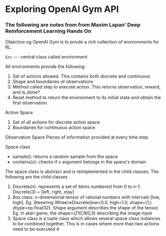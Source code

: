 # Exploring OpenAI Gym API
### The following are notes from  from Maxim Lapan' Deep Reinforcement Learning Hands On

Objective og OpenAI Gym is to privde a rich collection of environments for RL.

`Env` --- central class called environment

All environments provide the following:
1. Set of actions allowed. This contains both discrete and continuous
2. Shape and boundaries of observations
3. Method called step to execute action. This returns observation, reward, and is_done?
4. Reset method to return the environment to its initial state and obtain the first observation. 

Action Space
1. Set of all actions for discrete action space
2. Boundaries for continuous action space


Observation Space
Pieces of information provided at every time step.

Space class
- sample(): returns a random sample from the space
- contains(x): checks if x argument belongs in the space's domain

The space class is abstract and is reimplemented in the child classes. The following are the child classes

1. Discrete(n): represents a set of items numbered from 0 to n-1. Discrete(3) = [left, right, stay]
2. Box class: n-dimensional tensor of rational numbers with intervals [low, high]. Eg. Steeering Wheel=>Discrete(low=0.0, high=1.0, shape=(1,) dtype=np.float32). Shape argument describes the shape of the tensor. Eg. In atari game, the shape=(210,160,3) describing the image input
3. Space class is a tuple class which allows several space class instances to be combined together. This is in cases where more than two actions need to be executed
4



